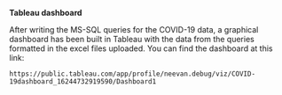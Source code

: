   **Tableau dashboard**


After writing the MS-SQL queries for the COVID-19 data, a graphical dashboard has been built in Tableau with the data from the queries formatted in the excel files uploaded.
You can find the dashboard at this link: 
            
    https://public.tableau.com/app/profile/neevan.debug/viz/COVID-19dashboard_16244732919590/Dashboard1
